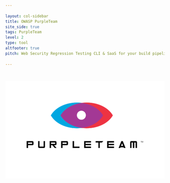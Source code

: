 ```yaml
---

layout: col-sidebar
title: OWASP PurpleTeam
site_side: true
tags: PurpleTeam
level: 2
type: tool
altfooter: true
pitch: Web Security Regression Testing CLI & SaaS for your build pipeline

---
```




<br>

![OWASP PurpleTeam](assets/images/PurpleTeam_portrait.png)


